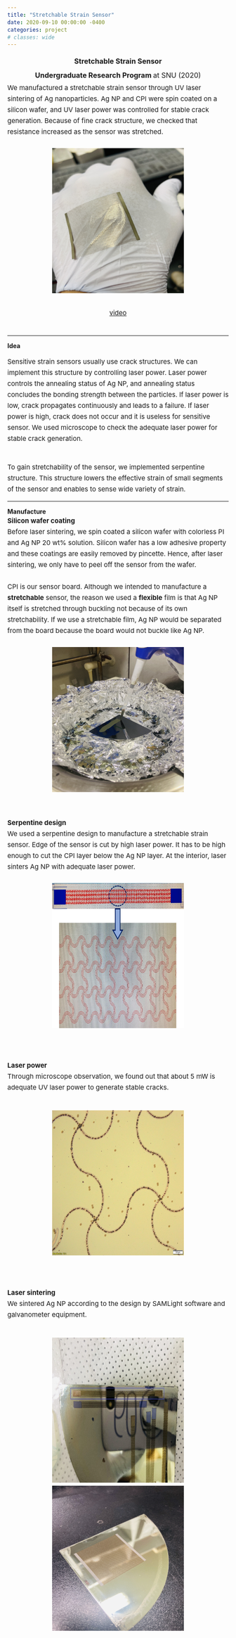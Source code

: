 ```yaml
---
title: "Stretchable Strain Sensor"
date: 2020-09-10 00:00:00 -0400
categories: project
# classes: wide
---
```


<div style="font-size: medium; line-height: 2em;">
<center><strong> Stretchable Strain Sensor </strong> <br>
  <strong> Undergraduate Research Program </strong> at SNU (2020) <br> </center>
</div>

<div style="font-size: 15px; line-height: 25px;">
We manufactured a stretchable strain sensor through UV laser sintering of Ag nanoparticles. Ag NP and CPI were spin coated on a silicon wafer, and UV laser power was controlled for stable crack generation. Because of fine crack structure, we checked that resistance increased as the sensor was stretched. <br>
   <br> <center>  <img src="/assets/images/KakaoTalk_20200907_232200069.jpg" border="0" width="300" height="330"/> </center> 
<br> <center> <a href="https://youtu.be/6zin0rP-MX4" target="_blank">video</a> </center>
<br>
</div>

<hr class="one">
<strong> Idea </strong> <br>
<div style="font-size: 15px; line-height: 25px;">

Sensitive strain sensors usually use crack structures. We can implement this structure by controlling laser power. Laser power controls the annealing status of Ag NP, and annealing status concludes the bonding strength between the particles. If laser power is low, crack propagates continuously and leads to a failure. If laser power is high, crack does not occur and it is useless for sensitive sensor. We used microscope to check the adequate laser power for stable crack generation. <br> <br>

To gain stretchability of the sensor, we implemented serpentine structure. This structure lowers the effective strain of small segments of the sensor and enables to sense wide variety of strain. <br>


</div>

<hr class="one">
<strong> Manufacture </strong> <br>
<div style="font-size: 15px; line-height: 25px;">
  <strong> Silicon wafer coating </strong> <br>
  Before laser sintering, we spin coated a silicon wafer with colorless PI and Ag NP 20 wt% solution. Silicon wafer has a low adhesive property and these coatings are easily removed by pincette. Hence, after laser sintering, we only have to peel off the sensor from the wafer. <br><br>
  CPI is our sensor board. Although we intended to manufacture a <strong>stretchable</strong> sensor, the reason we used a <strong>flexible</strong> film is that Ag NP itself is stretched through buckling not because of its own stretchability. If we use a stretchable film, Ag NP would be separated from the board because the board would not buckle like Ag NP. <br><br>
  
  <center><img src="/assets/images/wafer & AgNP.jpg" border="0" width="300" height="330"/> </center> <br>
<br>
<strong> Serpentine design </strong> <br>
We used a serpentine design to manufacture a stretchable strain sensor. Edge of the sensor is cut by high laser power. It has to be high enough to cut the CPI layer below the Ag NP layer. At the interior, laser sinters Ag NP with adequate laser power. <br><br>

<center> <img src="/assets/images/sensordesign.png" border="0" width="300" height="330"/> </center> <br>
<br>

<strong> Laser power </strong> <br>
Through microscope observation, we found out that about 5 mW is adequate UV laser power to generate stable cracks. <br><br>
<center> <img src="/assets/images/adequate laser power.jpg" border="0" width="300" height="330"/> </center> <br>
<br>

<strong> Laser sintering </strong> <br>
We sintered Ag NP according to the design by SAMLight software and galvanometer equipment. <br><br>
<center> <img src="/assets/images/sensor 제작.jpg" border="0" width="300" height="330"/> <img src="/assets/images/large sensor.jpg" border="0" width="300" height="330"/> </center> <br>
<br>

</div>

